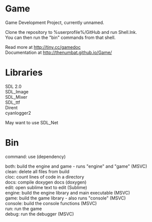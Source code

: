 # Game

Game Development Project, currently unnamed.  
  
Clone the repository to %userprofile%/GitHub and run Shell.lnk.  
You can then run the "bin" commands from that shell.  
  
Read more at http://tiny.cc/gamedoc  
Documentation at http://thenumbat.github.io/Game/  

# Libraries

SDL 2.0  
SDL_Image  
SDL_Mixer  
SDL_ttf  
Dirent  
cyanlogger2  

May want to use SDL_Net

# Bin

command: use (dependency)  

both: build the engine and game - runs "engine" and "game" (MSVC)  
clean: delete all files from build  
cloc: count lines of code in a directory    
docs: compile doxygen docs (doxygen)  
edit: open sublime text to edit (Sublime)  
engine: build the engine library and main executable (MSVC)  
game: build the game library - also runs "console" (MSVC)  
console: build the console functions (MSVC)  
run: run the game  
debug: run the debugger (MSVC)  
